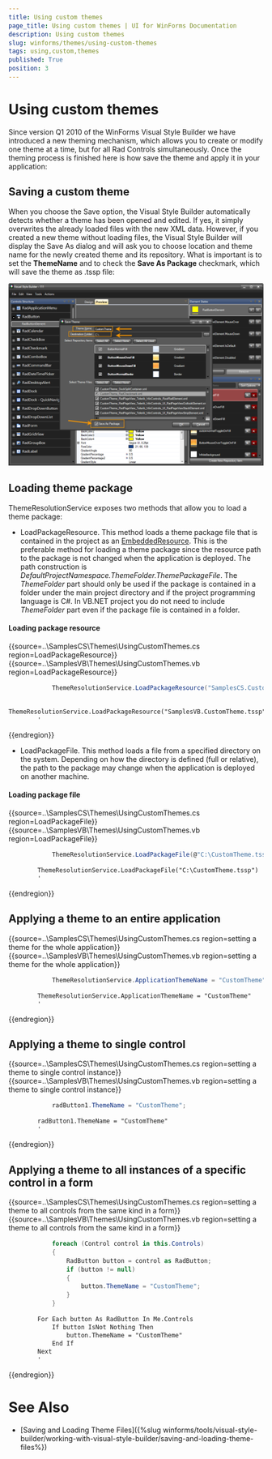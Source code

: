 ```yaml
---
title: Using custom themes
page_title: Using custom themes | UI for WinForms Documentation
description: Using custom themes
slug: winforms/themes/using-custom-themes
tags: using,custom,themes
published: True
position: 3
---
```


# Using custom themes

Since version Q1 2010 of the WinForms Visual Style Builder we have introduced a new theming mechanism, which allows you to create or modify one theme at a time, but for all Rad Controls simultaneously. Once the theming process is finished here is how save the theme and apply it in your application:
      

## Saving a custom theme

When you choose the Save option, the Visual Style Builder automatically detects whether a theme has been opened and edited. If yes, it simply overwrites the already loaded files with the new XML data. However, if you created a new theme without loading files, the Visual Style Builder will display the Save As dialog and will ask you to choose location and theme name for the newly created theme and its repository. What is important is to set the __ThemeName__ and to check the __Save As Package__ checkmark, which will save the theme as .tssp file:

![themes-using-custom-themes](images/themes-using-custom-themes.png)

## Loading theme package

ThemeResolutionService exposes two methods that allow you to load a theme package:

* LoadPackageResource. This method loads a theme package file that is contained in the project as an [EmbeddedResource](http://msdn.microsoft.com/en-us/library/0c6xyb66(VS.80).aspx). This is the preferable method for loading a theme package since the resource path to the package is not changed when the application is deployed. The path construction is *DefaultProjectNamespace.ThemeFolder.ThemePackageFile*. The *ThemeFolder* part should only be used if the package is contained in a folder under the main project directory and if the project programming language is C#. In VB.NET project you do not need to include *ThemeFolder* part even if the package file is contained in a folder.
            
#### Loading package resource

{{source=..\SamplesCS\Themes\UsingCustomThemes.cs region=LoadPackageResource}} 
{{source=..\SamplesVB\Themes\UsingCustomThemes.vb region=LoadPackageResource}} 

````C#
            ThemeResolutionService.LoadPackageResource("SamplesCS.CustomTheme.tssp");
````
````VB.NET
        ThemeResolutionService.LoadPackageResource("SamplesVB.CustomTheme.tssp")
        '
````

{{endregion}} 

* LoadPackageFile. This method loads a file from a specified directory on the system. Depending on how the directory is defined (full or relative), the path to the package may change when the application is deployed on another machine.

#### Loading package file

{{source=..\SamplesCS\Themes\UsingCustomThemes.cs region=LoadPackageFile}} 
{{source=..\SamplesVB\Themes\UsingCustomThemes.vb region=LoadPackageFile}} 

````C#
            ThemeResolutionService.LoadPackageFile(@"C:\CustomTheme.tssp");
````
````VB.NET
        ThemeResolutionService.LoadPackageFile("C:\CustomTheme.tssp")
        '
````

{{endregion}} 

## Applying a theme to an entire application

{{source=..\SamplesCS\Themes\UsingCustomThemes.cs region=setting a theme for the whole application}} 
{{source=..\SamplesVB\Themes\UsingCustomThemes.vb region=setting a theme for the whole application}} 

````C#
            ThemeResolutionService.ApplicationThemeName = "CustomTheme";
````
````VB.NET
        ThemeResolutionService.ApplicationThemeName = "CustomTheme"
        '
````

{{endregion}} 

## Applying a theme to single control

{{source=..\SamplesCS\Themes\UsingCustomThemes.cs region=setting a theme to single control instance}} 
{{source=..\SamplesVB\Themes\UsingCustomThemes.vb region=setting a theme to single control instance}} 

````C#
            radButton1.ThemeName = "CustomTheme";
````
````VB.NET
        radButton1.ThemeName = "CustomTheme"
        '
````

{{endregion}} 

## Applying a theme to all instances of a specific control in a form

{{source=..\SamplesCS\Themes\UsingCustomThemes.cs region=setting a theme to all controls from the same kind in a form}} 
{{source=..\SamplesVB\Themes\UsingCustomThemes.vb region=setting a theme to all controls from the same kind in a form}} 

````C#
            foreach (Control control in this.Controls)
            {
                RadButton button = control as RadButton;
                if (button != null)
                {
                    button.ThemeName = "CustomTheme";
                }
            }
````
````VB.NET
        For Each button As RadButton In Me.Controls
            If button IsNot Nothing Then
                button.ThemeName = "CustomTheme"
            End If
        Next
        '
````

{{endregion}} 

# See Also

 * [Saving and Loading Theme Files]({%slug winforms/tools/visual-style-builder/working-with-visual-style-builder/saving-and-loading-theme-files%})

